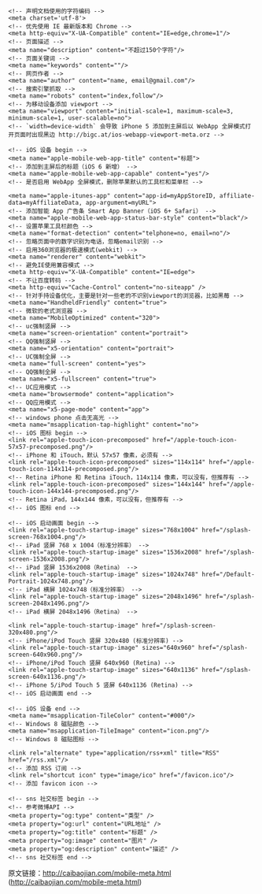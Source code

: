     


    <!-- 声明文档使用的字符编码 -->
    <meta charset='utf-8'>
    <!-- 优先使用 IE 最新版本和 Chrome -->
    <meta http-equiv="X-UA-Compatible" content="IE=edge,chrome=1"/>
    <!-- 页面描述 -->
    <meta name="description" content="不超过150个字符"/>
    <!-- 页面关键词 -->
    <meta name="keywords" content=""/>
    <!-- 网页作者 -->
    <meta name="author" content="name, email@gmail.com"/>
    <!-- 搜索引擎抓取 -->
    <meta name="robots" content="index,follow"/>
    <!-- 为移动设备添加 viewport -->
    <meta name="viewport" content="initial-scale=1, maximum-scale=3, minimum-scale=1, user-scalable=no">
    <!-- `width=device-width` 会导致 iPhone 5 添加到主屏后以 WebApp 全屏模式打开页面时出现黑边 http://bigc.at/ios-webapp-viewport-meta.orz -->
 
    <!-- iOS 设备 begin -->
    <meta name="apple-mobile-web-app-title" content="标题">
    <!-- 添加到主屏后的标题（iOS 6 新增） -->
    <meta name="apple-mobile-web-app-capable" content="yes"/>
    <!-- 是否启用 WebApp 全屏模式，删除苹果默认的工具栏和菜单栏 -->
 
    <meta name="apple-itunes-app" content="app-id=myAppStoreID, affiliate-data=myAffiliateData, app-argument=myURL">
    <!-- 添加智能 App 广告条 Smart App Banner（iOS 6+ Safari） -->
    <meta name="apple-mobile-web-app-status-bar-style" content="black"/>
    <!-- 设置苹果工具栏颜色 -->
    <meta name="format-detection" content="telphone=no, email=no"/>
    <!-- 忽略页面中的数字识别为电话，忽略email识别 -->
    <!-- 启用360浏览器的极速模式(webkit) -->
    <meta name="renderer" content="webkit">
    <!-- 避免IE使用兼容模式 -->
    <meta http-equiv="X-UA-Compatible" content="IE=edge">
    <!-- 不让百度转码 -->
    <meta http-equiv="Cache-Control" content="no-siteapp" />
    <!-- 针对手持设备优化，主要是针对一些老的不识别viewport的浏览器，比如黑莓 -->
    <meta name="HandheldFriendly" content="true">
    <!-- 微软的老式浏览器 -->
    <meta name="MobileOptimized" content="320">
    <!-- uc强制竖屏 -->
    <meta name="screen-orientation" content="portrait">
    <!-- QQ强制竖屏 -->
    <meta name="x5-orientation" content="portrait">
    <!-- UC强制全屏 -->
    <meta name="full-screen" content="yes">
    <!-- QQ强制全屏 -->
    <meta name="x5-fullscreen" content="true">
    <!-- UC应用模式 -->
    <meta name="browsermode" content="application">
    <!-- QQ应用模式 -->
    <meta name="x5-page-mode" content="app">
    <!-- windows phone 点击无高光 -->
    <meta name="msapplication-tap-highlight" content="no">
    <!-- iOS 图标 begin -->
    <link rel="apple-touch-icon-precomposed" href="/apple-touch-icon-57x57-precomposed.png"/>
    <!-- iPhone 和 iTouch，默认 57x57 像素，必须有 -->
    <link rel="apple-touch-icon-precomposed" sizes="114x114" href="/apple-touch-icon-114x114-precomposed.png"/>
    <!-- Retina iPhone 和 Retina iTouch，114x114 像素，可以没有，但推荐有 -->
    <link rel="apple-touch-icon-precomposed" sizes="144x144" href="/apple-touch-icon-144x144-precomposed.png"/>
    <!-- Retina iPad，144x144 像素，可以没有，但推荐有 -->
    <!-- iOS 图标 end -->
 
    <!-- iOS 启动画面 begin -->
    <link rel="apple-touch-startup-image" sizes="768x1004" href="/splash-screen-768x1004.png"/>
    <!-- iPad 竖屏 768 x 1004（标准分辨率） -->
    <link rel="apple-touch-startup-image" sizes="1536x2008" href="/splash-screen-1536x2008.png"/>
    <!-- iPad 竖屏 1536x2008（Retina） -->
    <link rel="apple-touch-startup-image" sizes="1024x748" href="/Default-Portrait-1024x748.png"/>
    <!-- iPad 横屏 1024x748（标准分辨率） -->
    <link rel="apple-touch-startup-image" sizes="2048x1496" href="/splash-screen-2048x1496.png"/>
    <!-- iPad 横屏 2048x1496（Retina） -->
 
    <link rel="apple-touch-startup-image" href="/splash-screen-320x480.png"/>
    <!-- iPhone/iPod Touch 竖屏 320x480 (标准分辨率) -->
    <link rel="apple-touch-startup-image" sizes="640x960" href="/splash-screen-640x960.png"/>
    <!-- iPhone/iPod Touch 竖屏 640x960 (Retina) -->
    <link rel="apple-touch-startup-image" sizes="640x1136" href="/splash-screen-640x1136.png"/>
    <!-- iPhone 5/iPod Touch 5 竖屏 640x1136 (Retina) -->
    <!-- iOS 启动画面 end -->
 
    <!-- iOS 设备 end -->
    <meta name="msapplication-TileColor" content="#000"/>
    <!-- Windows 8 磁贴颜色 -->
    <meta name="msapplication-TileImage" content="icon.png"/>
    <!-- Windows 8 磁贴图标 -->
 
    <link rel="alternate" type="application/rss+xml" title="RSS" href="/rss.xml"/>
    <!-- 添加 RSS 订阅 -->
    <link rel="shortcut icon" type="image/ico" href="/favicon.ico"/>
    <!-- 添加 favicon icon -->

    <!-- sns 社交标签 begin -->
    <!-- 参考微博API -->
    <meta property="og:type" content="类型" />
    <meta property="og:url" content="URL地址" />
    <meta property="og:title" content="标题" />
    <meta property="og:image" content="图片" />
    <meta property="og:description" content="描述" />
    <!-- sns 社交标签 end -->

 原文链接：http://caibaojian.com/mobile-meta.html
(http://caibaojian.com/mobile-meta.html)